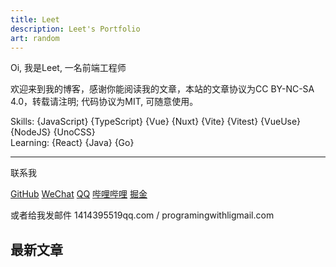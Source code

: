 ```yaml
---
title: Leet
description: Leet's Portfolio
art: random
---
```


Oi, 我是Leet, 一名前端工程师

欢迎来到我的博客，感谢你能阅读我的文章，本站的文章协议为CC BY-NC-SA 4.0，转载请注明;
代码协议为MIT, 可随意使用。

Skills: {JavaScript} {TypeScript} {Vue} {Nuxt} {Vite} {Vitest} {VueUse} {NodeJS} {UnoCSS}<br>
Learning: {React} {Java} {Go}<br>

<div flex-auto />

---

联系我

<p flex="~ gap-2 wrap" class="mt--2!">
  <a href="https://github.com/skyline523" target="_blank"><span op75 i-simple-icons-github /> GitHub</a>
  <a href="" title="chilie0321"><span op75 i-simple-icons-wechat /> WeChat</a>
  <a href="" title="1414395519"><span op75 i-simple-icons-tencentqq /> QQ</a>
  <a href="https://space.bilibili.com/230331534" target="_blank"><span op75 i-simple-icons-bilibili /> 哔哩哔哩</a>
  <a href="https://juejin.cn/user/299506278870062" target="_blank"><span op75 i-simple-icons-juejin /> 掘金</a>
</p>

或者给我发邮件 <span font-mono>1414395519<span i-carbon-at/>qq.com</span> / <span font-mono>programingwithli<span i-carbon-at/>gmail.com</span>

<div flex-auto />

## 最新文章

<ListPosts type="all" :limit="5" />
